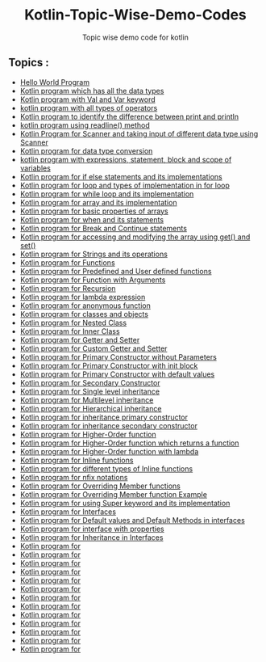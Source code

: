 <h1 align="center"> Kotlin-Topic-Wise-Demo-Codes </h1>
<p align="center"> Topic wise demo code for kotlin </p>


## Topics :

- [Hello World Program](P1)
- [Kotlin program which has all the data types](P2)
- [Kotlin program with Val and Var keyword](P3)
- [kotlin program with all types of operators](P4)
- [Kotlin program to identify the difference between print and println](P5)
- [kotlin program using readline() method](P6)
- [Kotlin Program for Scanner and taking input of different data type using Scanner](P7)
- [Kotlin program for data type conversion](P8)
- [kotlin program with expressions, statement, block and scope of variables](P9)
- [Kotlin program for if else statements and its implementations](P14)
- [Kotlin program for loop and types of implementation in for loop](P10)
- [Kotlin program for while loop and its implementation](P11)
- [Kotlin program for array and its implementation](P12)
- [Kotlin program for basic properties of arrays](P16)
- [Kotlin program for when and its statements](P13)
- [Kotlin program for Break and Continue statements](P15)
- [Kotlin program for accessing and modifying the array using get() and set()](P17)
- [Kotlin program for Strings and its operations](P18)
- [Kotlin program for Functions](P19)
- [Kotlin program for Predefined and User defined functions](P20)
- [Kotlin program for Function with Arguments](P21)
- [Kotlin program for Recursion](P22)
- [Kotlin program for lambda expression](P23)
- [Kotlin program for anonymous function](P24)
- [Kotlin program for classes and objects](P25)
- [Kotlin program for Nested Class](P26)
- [Kotlin program for Inner Class](P27)
- [Kotlin program for Getter and Setter](P28)
- [Kotlin program for Custom Getter and Setter](P29)
- [Kotlin program for Primary Constructor without Parameters](P30)
- [Kotlin program for Primary Constructor with init block](P31)
- [Kotlin program for Primary Constructor with default values](P32)
- [Kotlin program for Secondary Constructor](P33)
- [Kotlin program for Single level inheritance](P34)
- [Kotlin program for Multilevel inheritance](P35)
- [Kotlin program for Hierarchical inheritance](P36)
- [Kotlin program for inheritance primary constructor](P37)
- [Kotlin program for inheritance secondary constructor](P38)
- [Kotlin program for Higher-Order function](P39)
- [Kotlin program for Higher-Order function which returns a function](P40)
- [Kotlin program for Higher-Order function with lambda](P41)
- [Kotlin program for Inline functions](P42)
- [Kotlin program for different types of Inline functions](P43)
- [Kotlin program for nfix notations](P44)
- [Kotlin program for Overriding Member functions](P45)
- [Kotlin program for Overriding Member function Example](P46)
- [Kotlin program for using Super keyword and its implementation](P47)
- [Kotlin program for Interfaces](P48)
- [Kotlin program for Default values and Default Methods in interfaces](P49)
- [Kotlin program for interface with properties](P50)
- [Kotlin program for Inheritance in Interfaces](P51)
- [Kotlin program for ]()
- [Kotlin program for ]()
- [Kotlin program for ]()
- [Kotlin program for ]()
- [Kotlin program for ]()
- [Kotlin program for ]()
- [Kotlin program for ]()
- [Kotlin program for ]()
- [Kotlin program for ]()
- [Kotlin program for ]()
- [Kotlin program for ]()
- [Kotlin program for ]()
- [Kotlin program for ]()